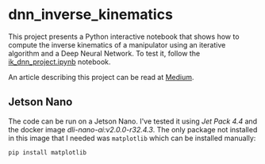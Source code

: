 # dnn_inverse_kinematics
This project presents a Python interactive notebook that shows how to compute the inverse kinematics of a manipulator using an iterative algorithm and a Deep Neural Network. 
To test it, follow the [ik_dnn_project.ipynb](ik_dnn_project.ipynb) notebook.

An article describing this project can be read at [Medium](https://medium.com/@narcispr/computing-the-inverse-kinematics-of-a-manipulator-using-a-deep-neural-network-1cacae16f8e2).

## Jetson Nano
The code can be run on a Jetson Nano. I've tested it using *Jet Pack 4.4* and the docker image *dli-nano-ai:v2.0.0-r32.4.3*. The only package not installed in this image that I needed was `matplotlib` which can be installed manually:

```bash
pip install matplotlib
```
